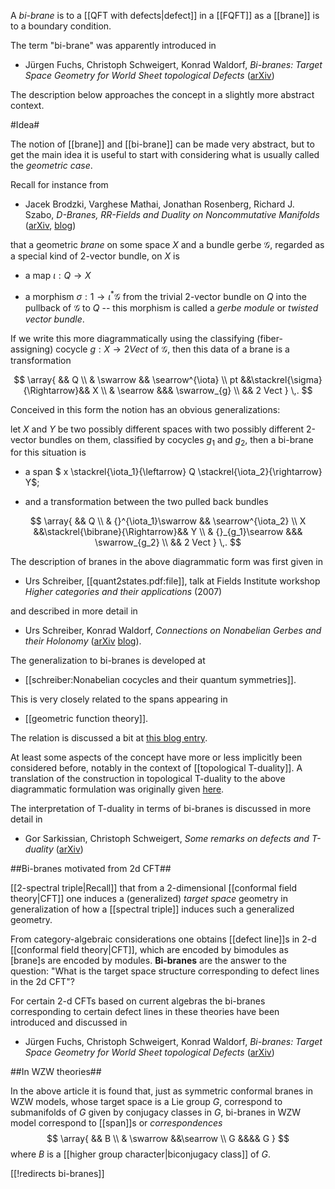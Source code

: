 A _bi-brane_ is to a [[QFT with defects|defect]] in a [[FQFT]] as a [[brane]] is to a boundary condition.
 
The term "bi-brane" was apparently introduced in

* J&uuml;rgen Fuchs, Christoph Schweigert, Konrad Waldorf, _Bi-branes: Target Space Geometry for World Sheet topological Defects_ ([arXiv](http://arxiv.org/abs/hep-th/0703145))

The description below approaches the concept in a slightly more abstract context.


#Idea#

The notion of  [[brane]] and [[bi-brane]] can be made very abstract, but to get the main idea it is useful to start with considering what is usually called the _geometric case_.

Recall for instance from 

* Jacek Brodzki, Varghese Mathai, Jonathan Rosenberg, Richard J. Szabo, _D-Branes, RR-Fields and Duality on Noncommutative Manifolds_ ([arXiv](http://arxiv.org/abs/hep-th/0607020), [blog](http://golem.ph.utexas.edu/string/archives/000879.html))

that a geometric _brane_ on some space $X$ and a bundle gerbe $\mathcal{G}$, regarded as a special kind of 2-vector bundle, on $X$ is

* a map $\iota : Q \to X$

* a morphism $\sigma : 1 \to \iota^* \mathcal{G}$ 
from the trivial 2-vector bundle on $Q$ 
into the pullback of $\mathcal{G}$ to $Q$ -- 
this morphism is called a _gerbe module_ or _twisted vector bundle_.

If we write this more diagrammatically using the classifying (fiber-assigning) cocycle $g : X \to 2 Vect$ of $\mathcal{G}$, then this data of a brane is 
a transformation

$$
 \array{
  && Q
  \\
  & \swarrow && \searrow^{\iota}
  \\
  pt &&\stackrel{\sigma}{\Rightarrow}&& X
  \\
  & \searrow &&& \swarrow_{g}
  \\
  && 2 Vect
 }
  \,.
$$


Conceived in this form the notion has an obvious generalizations:

let $X$ and $Y$ be two possibly different spaces with two possibly different 2-vector bundles on them, classified by cocycles $g_1$ and $g_2$, then a bi-brane for this situation is 

* a span $ x \stackrel{\iota_1}{\leftarrow} Q 
  \stackrel{\iota_2}{\rightarrow} Y$;

* and a transformation between the two pulled back bundles

$$
 \array{
  && Q
  \\
  & {}^{\iota_1}\swarrow && \searrow^{\iota_2}
  \\
  X &&\stackrel{\bibrane}{\Rightarrow}&& Y
  \\
  & {}_{g_1}\searrow &&& \swarrow_{g_2}
  \\
  && 2 Vect
 }
  \,.
$$

The description of branes in the above diagrammatic form was first given in

* Urs Schreiber, [[quant2states.pdf:file]], talk at Fields Institute workshop _Higher categories and their applications_ (2007)

and described in more detail in

* Urs Schreiber, Konrad Waldorf, _Connections on Nonabelian Gerbes and their Holonomy_ ([arXiv](http://arxiv.org/abs/0808.1923) [blog](http://golem.ph.utexas.edu/category/2008/08/connections_on_nonabelian_gerb.html)).

The generalization to bi-branes is developed at

* [[schreiber:Nonabelian cocycles and their quantum symmetries]].

This is very closely related to the spans appearing in 

* [[geometric function theory]]. 

The relation is discussed a bit at [this blog entry](http://golem.ph.utexas.edu/category/2009/01/benzvi_on_geometric_function_t.html#c021321).

At least some aspects of the concept have more or less implicitly been considered before, notably in the context of  [[topological T-duality]].  A translation of the construction in topological T-duality to the above diagrammatic formulation was originally given [here](http://golem.ph.utexas.edu/category/2007/02/qft_of_charged_nparticle_tdual.html).

The interpretation of T-duality in terms of bi-branes is discussed in more detail in 

* Gor Sarkissian, Christoph Schweigert, _Some remarks on defects and T-duality_ ([arXiv](http://arxiv.org/abs/0810.3159))


##Bi-branes motivated from 2d CFT##


[[2-spectral triple|Recall]] that from a 2-dimensional [[conformal field theory|CFT]] one induces a (generalized) _target space_ geometry in generalization of how a [[spectral triple]] induces such a generalized geometry.

From category-algebraic considerations one obtains [[defect line]]s in 2-d [[conformal field theory|CFT]], which are encoded by bimodules as [brane]s are encoded by modules. **Bi-branes** are the answer to the question: "What is the target space structure corresponding to defect lines in the 2d CFT"?

For certain 2-d CFTs based on current algebras the bi-branes corresponding to certain defect lines in these theories have been introduced and discussed in

* J&uuml;rgen Fuchs, Christoph Schweigert, Konrad Waldorf, _Bi-branes: Target Space Geometry for World Sheet topological Defects_ ([arXiv](http://arxiv.org/abs/hep-th/0703145))

##In WZW theories##

In the above article it is found that, just as symmetric conformal branes in WZW models, whose target space is a Lie group $G$, correspond to 
submanifolds of $G$ given by conjugacy classes in $G$, bi-branes in WZW model correspond to [[span]]s or _correspondences_
$$
  \array{
     && B
     \\
     & \swarrow &&\searrow
      \\
     G &&&& G
  }
$$
where $B$ is a [[higher group character|biconjugacy class]] of $G$.


[[!redirects bi-branes]]